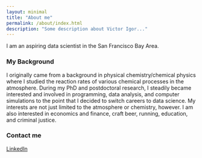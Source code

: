 ```yaml
---
layout: minimal
title: "About me"
permalink: /about/index.html
description: "Some description about Victor Igor..."
---
```


I am an aspiring data scientist in the San Francisco Bay Area.

### My Background

I originally came from a background in physical chemistry/chemical physics where I studied the reaction rates of various chemical processes in the atmosphere. During my PhD and postdoctoral research, I steadily became interested and involved in programming, data analysis, and computer simulations to the point that I decided to switch careers to data science. My interests are not just limited to the atmosphere or chemistry, however. I am also interested in economics and finance, craft beer, running, education, and criminal justice.

### Contact me

[LinkedIn](https://www.linkedin.com/in/aaron-wiegel-b5a36522/)
